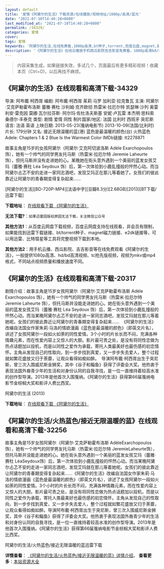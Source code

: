 ```yaml
---
layout: default
title: '爱情《阿黛尔的生活》下载资源/在线播放/视频地址/1080p/高清/蓝光'
date: "2021-07-10T14:40:28+0800"
last_modified_at: "2021-07-10T14:40:28+0800"
permalink: /34329/
categories: 爱情
cover:
tags: 爱情
keywords: '阿黛尔的生活,在线免费看,1080p高清,bt种子,torrent,百度云盘,magnet,磁力链,迅雷下载资源'
description: '《阿黛尔的生活》在线云播放手机西瓜影院吉吉影音免费看，1080p高清bd/hd未删减完整版和tc抢先枪版，mkv/mp4格式，附带bt/torrent种子、magnet/磁力链、百度云盘、网盘资源迅雷下载链接'
---
```


>内容采集生成，如果链接失效，多试几个，页面最后有更多精彩视频！收藏本页（Ctrl+D)，以后再找不麻烦。


## 《阿黛尔的生活》在线观看和高清下载-34329

导演: 阿布戴·柯西胥 编剧: 阿布戴·柯西胥 茱莉·马罗 加利亚·拉克鲁瓦 主演: 阿黛尔·艾克萨勒霍布洛斯 蕾雅·赛杜 沙利姆·克齐欧彻 热雷米·拉厄尔特 凯瑟琳·沙列 奥雷利安·雷克因 莫娜·瓦尔拉芬斯· 阿尔玛·佐杜洛夫斯基 安妮·卢瓦雷 本杰明·思科索 桑德尔·丰泰克 类型: 剧情 爱情 同性 制片国家/地区: 法国 比利时 西班牙 突尼斯 语言: 法语 英语 上映日期: 2013-05-23(戛纳电影节) 2013-10-09(法国/比利时) 片长: 179分钟 又名: 接近无限温暖的蓝(港) 蓝色是最温暖的颜色(台) 火热蓝色 Adele: Chapters 1 & 2 Blue Is the Warmest Color IMDb链接: tt2278871

故事主角是15岁的女孩阿黛尔（阿黛尔·艾克阿切波洛斯 Adèle Exarchopoulos 饰），她有一个帅气的同学男友托马斯（热雷米·拉厄尔特 Jeremie Laheurte 饰），但托马斯并没有走进她的心。某晚她在街头意外遇到一个美丽的蓝发女孩艾玛（蕾雅·赛杜 Léa Seydoux 饰）后，第一次体验到小鹿乱撞般的怦然心动。而当阿黛尔忐忑不安的走进一家同志酒吧，发现艾玛正在那儿等着她了。女孩们的彼此靠近让阿黛尔的青春期变得复杂起来……


[阿黛尔的生活][BD-720P-MP4][法语中字][豆瓣8.3分][2.68GB][2013][BT下载/迅雷下载]

**下载地址**： [在线观看下载 《阿黛尔的生活》](https://www.btdx8.com/torrent/la_vie_dadele_2013.html) 


**无法下载?**：`如果迅雷因版权原因无法下载，关注微信公众号 `

**其他方法1**：从百度云网盘下载视频，百度云网盘支持在线观看，非会员有限制，如果能找到迅雷下载链接、bt/torrent种子、magnet磁力链接、e2dk链接等，可以用迅雷、比特彗星等工具将完整视频下载到本地。

**其他方法2**：用手机云播、西瓜影院、吉吉影音等在线免费观看《阿黛尔的生活》，一般提供1080p高清、hd/bd高清视频、tc抢先版视频，视频为mkv或mp4格式，不同站点视频质量和播放速度不同。


## 《阿黛尔的生活》在线观看和高清下载-20317

剧情介绍：故事主角是15岁女孩阿黛尔（阿黛尔·艾克萨勒霍布洛斯 Adèle Exarchopoulos 饰），她有一个帅气的同学男友托马斯（热雷米·拉厄尔特 Jeremie Laheurte 饰），但托马斯并没能走进她的心。她在街头意外遇到一个美丽的蓝发女孩艾玛（蕾雅·赛杜 Léa Seydoux 饰）后，第一次体验到小鹿乱撞般的怦然心动。而当某晚阿黛尔忐忑不安的走进一家同志酒吧，发现艾玛就在那儿等着她呢。女孩们的彼此靠近让阿黛尔的青春期变得复杂起来…...  《阿黛尔的生活》改编自法国女作家朱莉·马洛的情欲漫画《蓝色是最温暖的颜色》（即英文片名），讲述了女孩阿黛尔一段如火如荼的同性爱情。3个小时的片长长而不闷，充满各种情趣元素，而在性爱内容上又惊人的大胆。影片最可贵之处，是没有将同性恋做为热点话题加以投机，而是以同性之爱作为承载，寄托人类最美好也最伤感的初恋情怀。主角从发现自己的性取向，到一步步找到真爱，又一步步失去爱人，整个过程就如繁花盛放又归于荼蘼，让观众看得如痴如醉。  导演阿布戴·柯西胥出生于突尼斯，曾三次入围威尼斯金狮奖，其中《谷子和鲻鱼》获得了评委会大奖。他热衷于表现法国外裔青少年的生活和对身份认同的自我寻找，是一位一直维持着较高水准的创作型导演。2013年是他首次入围戛纳。《阿黛尔的生活》获得第66届戛纳电影节金棕榈大奖和影评人费比西奖。


阿黛尔的生活 (2013)

**下载地址**： [在线观看下载 《阿黛尔的生活》](https://www.btbtdy.me/btdy/dy1920.html) 


## 《阿黛尔的生活/火热蓝色/接近无限温暖的蓝》在线观看和高清下载-32256

故事主角是15岁女孩阿黛尔（阿黛尔·艾克萨勒霍布洛斯 AdèleExarchopoulos饰），她有一个帅气的同学男友托马斯（热雷米&middot;拉厄尔特 JeremieLaheurte饰），但托马斯并没能走进她的心。她在街头意外遇到一个美丽的蓝发女孩艾玛（蕾雅&middot;赛杜 LéaSeydoux饰）后，第一次体验到小鹿乱撞般的怦然心动。而当某晚阿黛尔忐忑不安的走进一家同志酒吧，发现艾玛就在那儿等着她呢。女孩们的彼此靠近让阿黛尔的青春期变得复杂起来&hellip;...《阿黛尔的生活》改编自法国女作家朱莉&middot;马洛的情欲漫画《蓝色是最温暖的颜色》（即英文片名），讲述了女孩阿黛尔一段如火如荼的同性爱情。3个小时的片长长而不闷，充满各种情趣元素，而在性爱内容上又惊人的大胆。影片最可贵之处，是没有将同性恋做为热点话题加以投机，而是以同性之爱作为承载，寄托人类最美好也最伤感的初恋情怀。主角从发现自己的性取向，到一步步找到真爱，又一步步失去爱人，整个过程就如繁花盛放又归于荼蘼，让观众看得如痴如醉。导演阿布戴·柯西胥出生于突尼斯，曾三次入围威尼斯金狮奖，其中《谷子和鲻鱼》获得了评委会大奖。他热衷于表现法国外裔青少年的生活和对身份认同的自我寻找，是一位一直维持着较高水准的创作型导演。2013年是他首次入围戛纳。《阿黛尔的生活》获得第66届戛纳电影节金棕榈大奖和影评人费比西奖。</span>


阿黛尔的生活/火热蓝色/接近无限温暖的蓝迅雷下载

**详情查看**： [《阿黛尔的生活/火热蓝色/接近无限温暖的蓝》详情介绍](/movie/32256/)， **查看更多**：[本站资源大全](/movie/t/all/)

